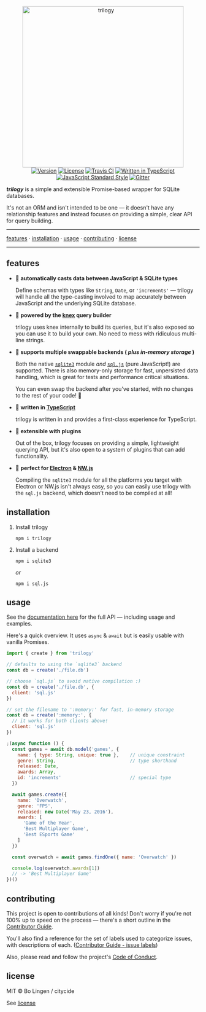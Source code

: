 <p align="center">
  <img src="https://rawgit.com/citycide/trilogy/master/media/logo.svg" width="420" alt="trilogy">
  <br>
  <a href="https://www.npmjs.com/package/trilogy"><img src="https://img.shields.io/npm/v/trilogy.svg?style=flat-square" alt="Version"></a>
  <a href="https://www.npmjs.com/package/trilogy"><img src="https://img.shields.io/npm/l/trilogy.svg?style=flat-square" alt="License"></a>
  <a href="https://travis-ci.org/citycide/trilogy"><img src="https://img.shields.io/travis/citycide/trilogy.svg?style=flat-square" alt="Travis CI"></a>
  <a href="http://www.typescriptlang.org/docs/handbook/typescript-in-5-minutes.html"><img src ="https://img.shields.io/badge/written%20in-TypeScript-294E80.svg?style=flat-square" alt="Written in TypeScript"></a>
  <a href="https://standardjs.com"><img src="https://img.shields.io/badge/code%20style-standard-brightgreen.svg?style=flat-square" alt="JavaScript Standard Style"></a>
  <a href="https://gitter.im/citycide/trilogy"><img src="https://img.shields.io/gitter/room/citycide/trilogy.svg?style=flat-square" alt="Gitter"></a>
</p>

***trilogy*** is a simple and extensible Promise-based wrapper for SQLite databases.

It's not an ORM and isn't intended to be one &mdash; it doesn't have any relationship features and instead focuses on providing a simple, clear API for query building.

---

[features](#features) &middot; [installation](#installation) &middot; [usage](#usage) &middot; [contributing](#contributing) &middot; [license](#license)

---

## features

* :link: **automatically casts data between JavaScript & SQLite types**

  Define schemas with types like `String`, `Date`, or `'increments'` &mdash;
  trilogy will handle all the type-casting involved to map accurately
  between JavaScript and the underlying SQLite database.

* :battery: **powered by the [knex][knex] query builder**

  trilogy uses knex internally to build its queries, but it's also exposed so
  you can use it to build your own. No need to mess with ridiculous multi-line
  strings.

* :electric_plug: **supports multiple swappable backends ( _plus in-memory storage_ )**

  Both the native [`sqlite3`][sqlite3] module _and_ [`sql.js`][sqljs] (pure
  JavaScript!) are supported. There is also memory-only storage for fast,
  unpersisted data handling, which is great for tests and performance critical
  situations.

  You can even swap the backend after you've started, with no changes to the
  rest of your code! :tada:

* :cop: **written in [TypeScript][typescript]**

  trilogy is written in and provides a first-class experience for TypeScript.

* :cake: **extensible with plugins**

  Out of the box, trilogy focuses on providing a simple, lightweight querying
  API, but it's also open to a system of plugins that can add functionality.

* :revolving_hearts: **perfect for [Electron][electron] & [NW.js][nwjs]**

  Compiling the `sqlite3` module for all the platforms you target with Electron
  or NW.js isn't always easy, so you can easily use trilogy with the `sql.js`
  backend, which doesn't need to be compiled at all!

## installation

1. Install trilogy

   ```console
   npm i trilogy
   ```

2. Install a backend

   ```console
   npm i sqlite3
   ```

   _or_

   ```console
   npm i sql.js
   ```

## usage

See the [documentation here][docs] for the full API &mdash; including usage and
examples.

Here's a quick overview. It uses `async` & `await` but is easily usable with
vanilla Promises.

```js
import { create } from 'trilogy'

// defaults to using the `sqlite3` backend
const db = create('./file.db')

// choose `sql.js` to avoid native compilation :)
const db = create('./file.db', {
  client: 'sql.js'
})

// set the filename to ':memory:' for fast, in-memory storage
const db = create(':memory:', {
  // it works for both clients above!
  client: 'sql.js'
})

;(async function () {
  const games = await db.model('games', {
    name: { type: String, unique: true },    // unique constraint
    genre: String,                           // type shorthand
    released: Date,
    awards: Array,
    id: 'increments'                         // special type
  })

  await games.create({
    name: 'Overwatch',
    genre: 'FPS',
    released: new Date('May 23, 2016'),
    awards: [
      'Game of the Year',
      'Best Multiplayer Game',
      'Best ESports Game'
    ]
  })

  const overwatch = await games.findOne({ name: 'Overwatch' })

  console.log(overwatch.awards[1])
  // -> 'Best Multiplayer Game'
})()
```

## contributing

This project is open to contributions of all kinds! Don't worry if you're
not 100% up to speed on the process &mdash; there's a short outline in the
[Contributor Guide](.github/contributing.md).

You'll also find a reference for the set of labels used to categorize issues,
with descriptions of each.
([Contributor Guide - issue labels](.github/contributing.md#labels))

Also, please read and follow the project's [Code of Conduct](.github/code_of_conduct.md).

## license

MIT © Bo Lingen / citycide

See [license](license)

[sqlite3]: https://github.com/mapbox/sqlite3
[sqljs]: https://github.com/kripken/sql.js
[knex]: https://github.com/tgriesser/knex
[electron]: https://github.com/electron/electron
[nwjs]: https://github.com/nwjs/nw.js
[docs]: https://citycide.github.io/trilogy/#/api
[typescript]: https://www.typescriptlang.org/docs/handbook/typescript-in-5-minutes.html
